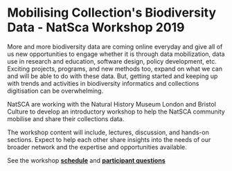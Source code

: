 # Mobilising Collection's Biodiversity Data - NatSca Workshop 2019
More and more biodiversity data are coming online everyday and give all of us new opportunities to engage whether it is through data mobilization, data use in research and education, software design, policy development, etc. Exciting projects, programs, and new methods too, expand on what we can and will be able to do with these data. But, getting started and keeping up with trends and activities in biodiversity informatics and collections digitisation can be overwhelming.

NatSCA are working with the Natural History Museum London and Bristol Culture to develop an introductory workshop to help the NatSCA community mobilise and share their collections data.

The workshop content will include, lectures, discussion, and hands-on sections. Expect to help each other share insights into the needs of our broader network and the expertise and opportunities available.

See the workshop **[schedule](https://github.com/NaturalHistoryMuseum/Mobilising-Collections-Biodiversity-Data/blob/master/schedule.md)** and **[participant questions](https://github.com/NaturalHistoryMuseum/Mobilising-Collections-Biodiversity-Data/blob/master/questions.md)** 
